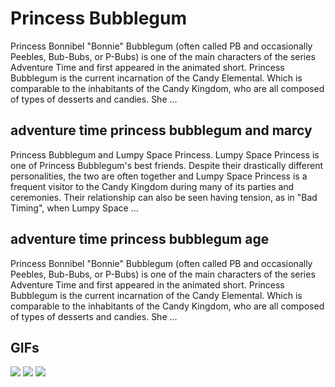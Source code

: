 # **Princess Bubblegum**

Princess Bonnibel "Bonnie" Bubblegum (often called PB and occasionally Peebles, Bub-Bubs, or P-Bubs) is one of the main characters of the series Adventure Time and first appeared in the animated short. Princess Bubblegum is the current incarnation of the Candy Elemental. Which is comparable to the inhabitants of the Candy Kingdom, who are all composed of types of desserts and candies. She ...

## **adventure time princess bubblegum and marcy**

Princess Bubblegum and Lumpy Space Princess. Lumpy Space Princess is one of Princess Bubblegum's best friends. Despite their drastically different personalities, the two are often together and Lumpy Space Princess is a frequent visitor to the Candy Kingdom during many of its parties and ceremonies. Their relationship can also be seen having tension, as in "Bad Timing", when Lumpy Space ...

## **adventure time princess bubblegum age**

Princess Bonnibel "Bonnie" Bubblegum (often called PB and occasionally Peebles, Bub-Bubs, or P-Bubs) is one of the main characters of the series Adventure Time and first appeared in the animated short. Princess Bubblegum is the current incarnation of the Candy Elemental. Which is comparable to the inhabitants of the Candy Kingdom, who are all composed of types of desserts and candies. She ...

## **GIFs**

![](https://gifdb.com/images/high/adventure-time-princess-bubblegum-wink-y3vo4hico7cleo1t.gif)  ![](https://c.tenor.com/SHB-XEP6m0YAAAAC/adventure-time-princess-bubblegum.gif)  ![](https://media.tenor.com/images/ea8e13aa1d0e74d0dc9dff287ef6928a/tenor.gif)  